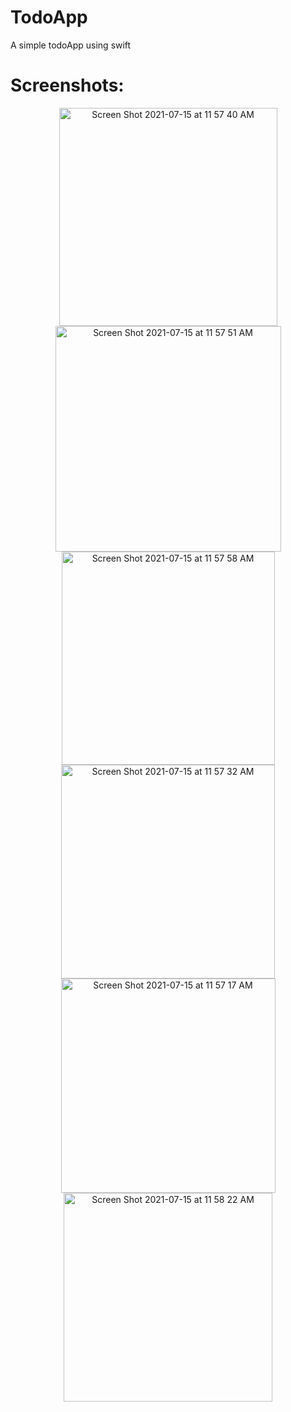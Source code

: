 # TodoApp
A simple todoApp using swift

# Screenshots:
<div style="text-align: center">
<img width="349" alt="Screen Shot 2021-07-15 at 11 57 40 AM" src="https://user-images.githubusercontent.com/22710660/125764843-671beecf-da74-415f-8203-04a523ca36d6.png">
<img width="361" alt="Screen Shot 2021-07-15 at 11 57 51 AM" src="https://user-images.githubusercontent.com/22710660/125764862-b3a90cfa-e83c-4dac-89ef-57684abf657d.png">
<img width="341" alt="Screen Shot 2021-07-15 at 11 57 58 AM" src="https://user-images.githubusercontent.com/22710660/125764942-5a3ecd4b-9880-4fe2-b7b8-a0ac74fb4bbb.png">
<img width="342" alt="Screen Shot 2021-07-15 at 11 57 32 AM" src="https://user-images.githubusercontent.com/22710660/125765123-0e7ea4e4-a5b3-420e-aa6c-049267a18a0e.png">
<img width="343" alt="Screen Shot 2021-07-15 at 11 57 17 AM" src="https://user-images.githubusercontent.com/22710660/125764972-886fbfe1-6e27-402e-b2f1-d44c8b323141.png">
<img width="334" alt="Screen Shot 2021-07-15 at 11 58 22 AM" src="https://user-images.githubusercontent.com/22710660/125765052-f3e14dbe-0d55-4b50-b963-7d68ad0fec9f.png">
  </div>



